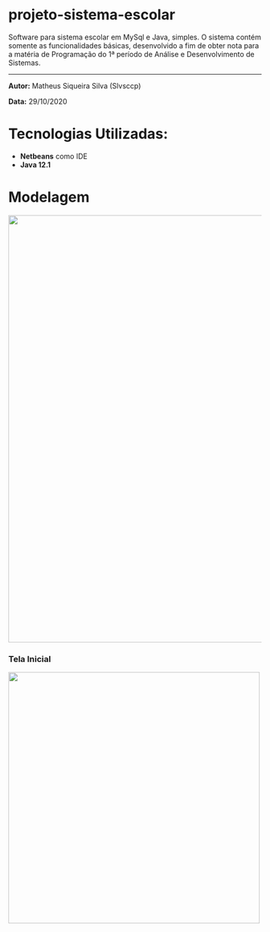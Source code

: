 # projeto-sistema-escolar

Software para sistema escolar em MySql e Java, simples. O sistema contém somente as funcionalidades básicas, desenvolvido a fim de obter nota para a matéria de Programação do 1ª período de Análise e Desenvolvimento de Sistemas.

---

**Autor:** Matheus Siqueira Silva (Slvsccp)

**Data:** 29/10/2020

# Tecnologias Utilizadas:
- **Netbeans** como IDE
- **Java 12.1**

# Modelagem
<img src="https://user-images.githubusercontent.com/68405731/97563701-2d57a300-19c2-11eb-9120-507c69cdcf4d.png" width="850" />


### Tela Inicial
<img src="https://user-images.githubusercontent.com/68405731/97563377-b6baa580-19c1-11eb-9bd8-35efd66f39bc.png" width="500" />
